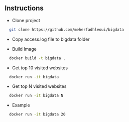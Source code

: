 
## Instructions

- Clone project 
```bash
  git clone https://github.com/meherfadhleoui/bigdata
```

- Copy access.log file to bigdata folder

- Build Image
```bash
  docker build -t bigdata . 
```

- Get top 10 visited websites 
```bash
  docker run -it bigdata 
```

- Get top N visited websites
```bash
  docker run -it bigdata N 
```
- Example 
```bash
  docker run -it bigdata 20 
```
  